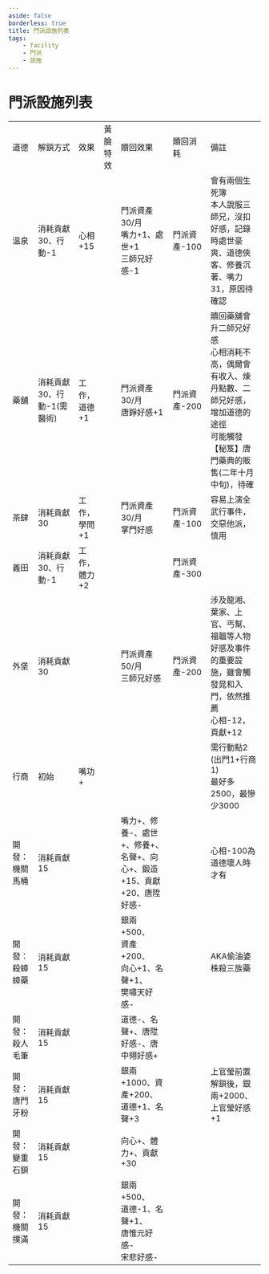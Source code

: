```yaml
---
aside: false
borderless: true
title: 門派設施列表
tags:
    - facility
    - 門派
    - 設施
---
```


# 門派設施列表

<table>
    <tr>
        <td>道德</td>
        <td>解鎖方式</td>
        <td>效果</td>
        <td>黃臉特效</td>
        <td>贖回效果</td>
        <td>贖回消耗</td>
        <td>備註</td>
    </tr>
    <tr>
        <td>溫泉</td>
        <td>消耗貢獻30、行動-1</td>
        <td>心相+15</td>
        <td></td>
        <td>門派資產30/月<br>嘴力+1、處世+1<br>三師兄好感-1</td>
        <td>門派資產-100</td>
        <td>會有兩個生死簿<br>本人說服三師兄，沒扣好感，記錄時處世豪爽、道德俠客、修養沉著、嘴力31，原因待確認</td>
    </tr>
    <tr>
        <td>藥舖</td>
        <td>消耗貢獻30、行動-1(需醫術)</td>
        <td>工作，道德+1</td>
        <td></td>
        <td>門派資產30/月<br>唐錚好感+1</td>
        <td>門派資產-200</td>
        <td>贖回藥舖會升二師兄好感<br>心相消耗不高，偶爾會有收入、煉丹點數、二師兄好感，增加道德的途徑<br>可能觸發【秘笈】唐門藥典的販售(二年十月中旬)，待確</td>
    </tr>
    <tr>
        <td>茶肆</td>
        <td>消耗貢獻30</td>
        <td>工作，學問+1</td>
        <td></td>
        <td>門派資產30/月<br>掌門好感</td>
        <td>門派資產-100</td>
        <td>容易上演全武行事件，交惡他派，慎用</td>
    </tr>
    <tr>
        <td>義田</td>
        <td>消耗貢獻30、行動-1</td>
        <td>工作，體力+2</td>
        <td></td>
        <td></td>
        <td>門派資產-300</td>
        <td></td>
    </tr>
    <tr>
        <td>外堡</td>
        <td>消耗貢獻30</td>
        <td></td>
        <td></td>
        <td>門派資產50/月<br>三師兄好感</td>
        <td>門派資產-200</td>
        <td>涉及龍湘、葉家、上官、丐幫、福韞等人物好感及事件的重要設施，雖會觸發晁和入門，依然推薦<br>心相-12，頁獻+12</td>
    </tr>
    <tr>
        <td>行商</td>
        <td>初始</td>
        <td>嘴功+</td>
        <td></td>
        <td></td>
        <td></td>
        <td>需行動點2 (出門1+行商1)<br>最好多2500，最慘少3000</td>
    </tr>
    <tr>
        <td>開發：機關馬桶</td>
        <td>消耗貢獻15</td>
        <td></td>
        <td></td>
        <td>嘴力+、修養-、處世+、修養+、名聲+、向心+、鍛造+15、貢獻+20、唐陞好感-</td>
        <td></td>
        <td>心相-100為道德壞人時才有<br></td>
    </tr>
    <tr>
        <td>開發：殺蟑蟑藥</td>
        <td>消耗貢獻15</td>
        <td></td>
        <td></td>
        <td>銀兩+500、<br>資產+200、<br>向心+1、名聲+1、<br>樊嘯天好感-</td>
        <td></td>
        <td>AKA偷油婆株殺三族藥</td>
    </tr>
    <tr>
        <td>開發：殺人毛筆</td>
        <td>消耗貢獻15</td>
        <td></td>
        <td></td>
        <td>道德-、名聲+、唐陞好感-、唐中翎好感+</td>
        <td></td>
        <td></td>
    </tr>
    <tr>
        <td>開發：唐門牙粉</td>
        <td>消耗貢獻15</td>
        <td></td>
        <td></td>
        <td>銀兩+1000、資產+200、道德+1、名聲+3</td>
        <td></td>
        <td>上官瑩前置解鎖後，銀兩+2000、上官瑩好感+1</td>
    </tr>
    <tr>
        <td>開發：變重石鎖</td>
        <td>消耗貢獻15</td>
        <td></td>
        <td></td>
        <td>向心+、體力+、貢獻+30</td>
        <td></td>
        <td></td>
    </tr>
    <tr>
        <td>開發：機關撲滿</td>
        <td>消耗貢獻15</td>
        <td></td>
        <td></td>
        <td>銀兩+500、<br>道德-1、名聲+1、<br>唐惟元好感-<br>宋悲好感-</td>
        <td></td>
        <td></td>
    </tr>
</table>
